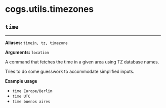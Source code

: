 # cogs.utils.timezones

## `time`

---------

**Aliases:** `timein, tz, timezone`

**Arguments:** `location`

A command that fetches the time in a given area using TZ database names.

Tries to do some guesswork to accommodate simplified inputs.

**Example usage**

* `time Europe/Berlin`
* `time UTC`
* `time buenos aires`